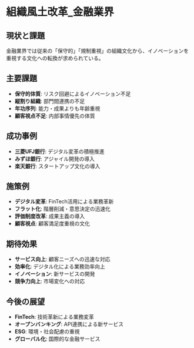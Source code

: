 # 組織風土改革_金融業界

## 現状と課題
金融業界では従来の「保守的」「規制重視」の組織文化から、イノベーションを重視する文化への転換が求められている。

## 主要課題
- **保守的体質**: リスク回避によるイノベーション不足
- **縦割り組織**: 部門間連携の不足
- **年功序列**: 能力・成果よりも年齢重視
- **顧客視点不足**: 内部事情優先の体質

## 成功事例
- **三菱UFJ銀行**: デジタル変革の積極推進
- **みずほ銀行**: アジャイル開発の導入
- **楽天銀行**: スタートアップ文化の導入

## 施策例
- **デジタル変革**: FinTech活用による業務革新
- **フラット化**: 階層削減・意思決定の迅速化
- **評価制度改革**: 成果主義の導入
- **顧客視点**: 顧客満足度重視の文化

## 期待効果
- **サービス向上**: 顧客ニーズへの迅速な対応
- **効率化**: デジタル化による業務効率向上
- **イノベーション**: 新サービスの開発
- **競争力向上**: 市場変化への対応

## 今後の展望
- **FinTech**: 技術革新による業務変革
- **オープンバンキング**: API連携による新サービス
- **ESG**: 環境・社会配慮の重視
- **グローバル化**: 国際的な金融サービス 